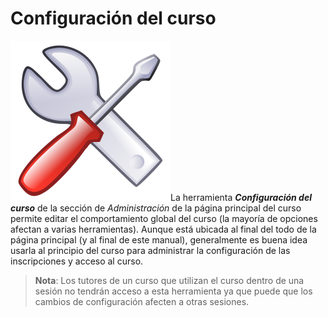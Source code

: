 # Configuración del curso

![](../../.gitbook/assets/graphics320%20%282%29.svg)La herramienta _**Configuración del curso**_ de la sección de _Administración_ de la página principal del curso permite editar el comportamiento global del curso \(la mayoría de opciones afectan a varias herramientas\). Aunque está ubicada al final del todo de la página principal \(y al final de este manual\), generalmente es buena idea usarla al principio del curso para administrar la configuración de las inscripciones y acceso al curso.

> **Nota**: Los tutores de un curso que utilizan el curso dentro de una sesión no tendrán acceso a esta herramienta ya que puede que los cambios de configuración afecten a otras sesiones.

